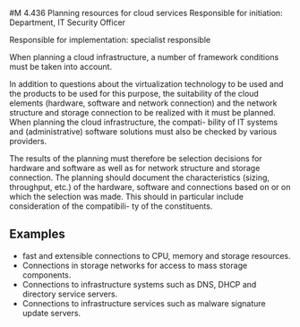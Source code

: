 #M 4.436 Planning resources for cloud services
Responsible for initiation: Department, IT Security Officer

Responsible for implementation: specialist responsible

When planning a cloud infrastructure, a number of framework conditions must be taken into account.

In addition to questions about the virtualization technology to be used and the products to be used for this purpose, the suitability of the cloud elements (hardware, software and network connection) and the network structure and storage connection to be realized with it must be planned. When planning the cloud infrastructure, the compati- bility of IT systems and (administrative) software solutions must also be checked by various providers.

The results of the planning must therefore be selection decisions for hardware and software as well as for network structure and storage connection. The planning should document the characteristics (sizing, throughput, etc.) of the hardware, software and connections based on or on which the selection was made. This should in particular include consideration of the compatibili- ty of the constituents.



## Examples 
* fast and extensible connections to CPU, memory and storage resources.
* Connections in storage networks for access to mass storage components.
* Connections to infrastructure systems such as DNS, DHCP and directory service servers.
* Connections to infrastructure services such as malware signature update servers.




